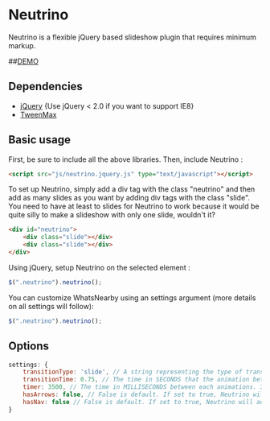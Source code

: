 Neutrino
========
Neutrino is a flexible jQuery based slideshow plugin that requires minimum markup.

##[DEMO](http://lagrangemtl.github.io/neutrino/)

Dependencies
------------
- [jQuery](http://jquery.com) {Use jQuery < 2.0 if you want to support IE8}
- [TweenMax](http://www.greensock.com/gsap-js/)


Basic usage
-----------

First, be sure to include all the above libraries. Then, include Neutrino :
````html
<script src="js/neutrino.jquery.js" type="text/javascript"></script>
````

To set up Neutrino, simply add a div tag with the class "neutrino" and then add as many slides as you want by
adding div tags with the class "slide". You need to have at least to slides for Neutrino to work because it 
would be quite silly to make a slideshow with only one slide, wouldn't it?
````html
<div id="neutrino">
	<div class="slide"></div>
	<div class="slide"></div>
</div>
````

Using jQuery, setup Neutrino on the selected element :
````js
$(".neutrino").neutrino();
````

You can customize WhatsNearby using an settings argument (more details on all settings will follow):
````js
$(".neutrino").neutrino();
````

Options
-------
````js
settings: {
	transitionType: 'slide', // A string representing the type of transition, currently, only 'slide' is supported.
	transitionTime: 0.75, // The time in SECONDS that the animation between each slides will take.
	timer: 3500, // The time in MILLISECONDS between each animations. 3500 is default. If set to 0, there will not be a timed loop.
	hasArrows: false, // False is default. If set to true, Neutrino will add arrows on each sides of the slideshow.
	hasNav: false // False is default. If set to true, Neutrino will add a navigation (button styled list) at the bottom of the slideshow.
}
````
